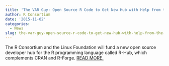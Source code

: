 ```yaml
---
title: 'The VAR Guy: Open Source R Code to Get New Hub with Help from the Linux Foundation'
author: R Consortium
date: '2015-11-02'
categories:
  - News
slug: the-var-guy-open-source-r-code-to-get-new-hub-with-help-from-the-linux-foundation
---
```


The R Consortium and the Linux Foundation will fund a new open source developer hub for the R programming language called R-Hub, which complements CRAN and R-Forge. [READ MORE.](http://thevarguy.com/open-source-application-software-companies/110215/open-source-r-code-get-new-hub-hel)
